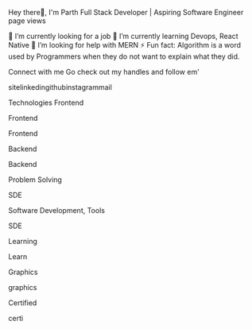 Hey there👋, I'm Parth
Full Stack Developer | Aspiring Software Engineer
page views

🔭 I’m currently looking for a job
📝 I’m currently learning Devops, React Native
🤔 I’m looking for help with MERN
⚡ Fun fact: Algorithm is a word used by Programmers when they do not want to explain what they did.


Connect with me
Go check out my handles and follow em'

sitelinkedingithubinstagrammail

Technologies
Frontend

Frontend

Frontend

Backend

Backend

Problem Solving

SDE

Software Development, Tools

SDE

Learning

Learn

Graphics

graphics

Certified

certi
